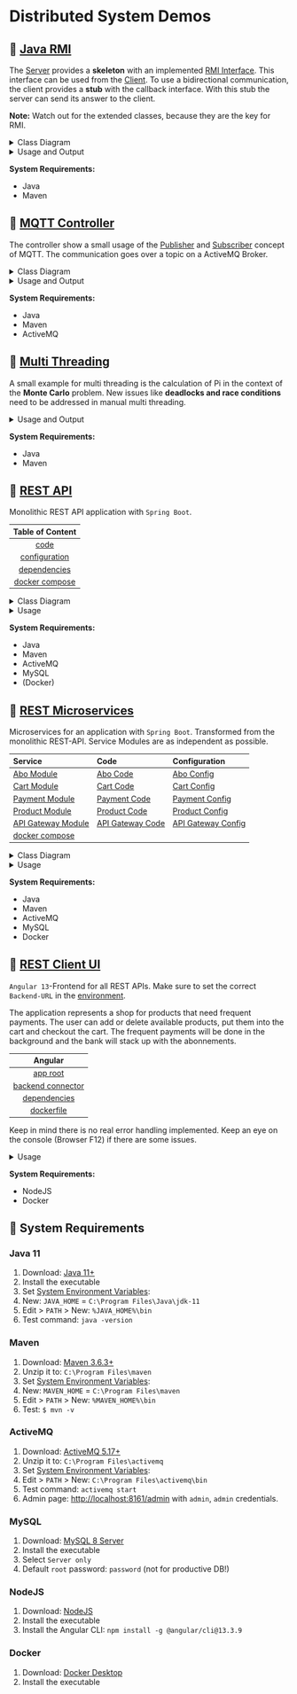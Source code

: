 # Distributed System Demos

## 📂 [Java RMI](JavaRMI/src/main/java)

The [Server](JavaRMI/src/main/java/server_module/Server.java) provides a __skeleton__ with an
implemented [RMI Interface](JavaRMI/src/main/java/interface_module). This interface can be used from
the [Client](JavaRMI/src/main/java/client_module/Client.java). To use a bidirectional communication, the client provides
a __stub__ with the callback interface. With this stub the server can send its answer to the client.

__Note:__ Watch out for the extended classes, because they are the key for RMI.

<details>
  <summary>Class Diagram</summary>

__Note:__ Modules can be independent projects where the client and server each have the interface dependency.

![RMI class diagram](.readme-images/rmi-classes.png)
</details>

<details>
  <summary>Usage and Output</summary>

1. Start [Server main()](JavaRMI/src/main/java/server_module/Server.java)
2. Start [Client main()](JavaRMI/src/main/java/client_module/Client.java)

__Server Output:__

```log
INFORMATION: Server is started!

Received message: Greetings from Client!
Received message: Greetings from Client!
Received message: Greetings from Client!
```

__Client Output:__

```log
Received callback: Client is registered for callback!
Received callback: Server received the message!
Received callback: Server received the message!
Received callback: Server received the message!
```

</details>

__System Requirements:__

* Java
* Maven

## 📂 [MQTT Controller](MqttController/src/main/java)

The controller show a small usage of the [Publisher](MqttController/src/main/java/server_module/Publisher.java) and
[Subscriber](MqttController/src/main/java/client_module/Subscriber.java) concept of MQTT. The communication goes over a
topic on a ActiveMQ Broker.

<details>
  <summary>Class Diagram</summary>

__Note:__ Modules can be independent projects.

![RMI class diagram](.readme-images/mqtt-classes.png)
</details>

<details>
  <summary>Usage and Output</summary>

1. Run `activemq start`
2. Start [Subscriber main()](MqttController/src/main/java/client_module/Subscriber.java)
3. Start [Publisher main()](MqttController/src/main/java/server_module/Publisher.java)

__Publisher Output:__

```log
Log Date Time server_module.ProducerConnection start
INFO: Started Connection.
Sent message: Hello! at: 1653930520109
Sent message: Hello! at: 1653930521130
Sent message: Hello! at: 1653930522132
Sent message: Hello! at: 1653930523147
Sent message: Hello! at: 1653930524159
Sent message: Hello! at: 1653930525170
Sent message: Hello! at: 1653930526177
Sent message: Hello! at: 1653930527186
Sent message: Hello! at: 1653930528190
Sent message: Hello! at: 1653930529191
Log Date Time server_module.ProducerConnection stop
INFO: Stopped Connection.
```

__Subscriber Output:__

```log
Log Date Time client_module.ConsumerConnection start
INFO: Started Connection.
Received: Hello! at: 1653930520109
Received: Hello! at: 1653930521130
Received: Hello! at: 1653930522132
Received: Hello! at: 1653930523147
Received: Hello! at: 1653930524159
Received: Hello! at: 1653930525170
Received: Hello! at: 1653930526177
Received: Hello! at: 1653930527186
Received: Hello! at: 1653930528190
Received: Hello! at: 1653930529191
Received: null
Log Date Time client_module.ConsumerConnection stop
INFO: Stopped Connection.
```

</details>

__System Requirements:__

* Java
* Maven
* ActiveMQ

## 📂 [Multi Threading](MultiThread_MonteCarlo/src/main/java/app)

A small example for multi threading is the calculation of Pi in the context of the __Monte Carlo__ problem. New issues
like __deadlocks and race conditions__ need to be addressed in manual multi threading.

<details>
  <summary>Usage and Output</summary>

1. Start [Application main()](MultiThread_MonteCarlo/src/main/java/app/Application.java)

__Note:__ The example was done with compromised processor configuration.

__Output:__

```log
INFO: Calculate 1.0E8 drops in circle.
INFO: Calculated pi: 3.1414568

Single thread result: 3.1414568
Single thread time: 7.5117718 seconds

INFO: Submitted job: 1
INFO: Submitted job: 2
INFO: Calculate 2.5E7 drops in circle.
INFO: Calculate 2.5E7 drops in circle.
INFO: Submitted job: 3
INFO: Submitted job: 4
INFO: Calculate 2.5E7 drops in circle.
INFO: Calculate 2.5E7 drops in circle.
INFO: Calculated pi: 3.14164704
INFO: Joined result: 1
INFO: Calculated pi: 3.14135488
INFO: Joined result: 2
INFO: Calculated pi: 3.14119488
INFO: Joined result: 3
INFO: Calculated pi: 3.14165968
INFO: Joined result: 4

Multi thread result: 3.14146412
Multi thread time: 36.5720642 seconds
```

</details>

__System Requirements:__

* Java
* Maven

## 📂 [REST API](REST_API/src/main/java/com/mono/api)

Monolithic REST API application with `Spring Boot`.

|               Table of Content                |
|:---------------------------------------------:|
|  [code](REST_API/src/main/java/com/mono/api)  |
| [configuration](REST_API/src/main/resources)  |
|       [dependencies](REST_API/pom.xml)        |
| [docker compose](REST_API/docker-compose.yml) |

<details>
  <summary>Class Diagram</summary>

__Note:__ Names might have changed.

![Monolithic class diagram](.readme-images/monolithic-classes.png)
</details>

<details>
  <summary>Usage</summary>

__Development:__

1. Provide the `MySQL-Server` and the `ActiveMQ-Broker` on the ports described in the configuration.
2. Run [ShopApplication main()](REST_API/src/main/java/com/mono/api/ShopApplication.java)
3. Open API Documentation on [http://localhost:8080/swagger-ui/](http://localhost:8080/swagger-ui/)

__Production:__

1. `cd ./REST_API`
2. `docker-compose up` (first start has sometimes race-conditions, with initial exceptions please restart again)
3. Open API Documentation on [http://localhost:8080/swagger-ui/](http://localhost:8080/swagger-ui/)

</details>

__System Requirements:__

* Java
* Maven
* ActiveMQ
* MySQL
* (Docker)

## 📂 [REST Microservices](REST_Microservices)

Microservices for an application with `Spring Boot`. Transformed from the monolithic REST-API. Service Modules are as
independent as possible.

| Service                                                   | Code                                                                            | Configuration                                                          |
|:----------------------------------------------------------|:--------------------------------------------------------------------------------|:-----------------------------------------------------------------------|
| [Abo Module](REST_Microservices/AboService)               | [Abo Code](REST_Microservices/AboService/src/main/java/com/micro/api)           | [Abo Config](REST_Microservices/AboService/src/main/resources)         |
| [Cart Module](REST_Microservices/CartService)             | [Cart Code](REST_Microservices/CartService/src/main/java/com/micro/api)         | [Cart Config](REST_Microservices/CartService/src/main/resources)       |
| [Payment Module](REST_Microservices/PaymentService)       | [Payment Code](REST_Microservices/PaymentService/src/main/java/com/micro/api)   | [Payment Config](REST_Microservices/PaymentService/src/main/resources) |
| [Product Module](REST_Microservices/ProductService)       | [Product Code](REST_Microservices/ProductService/src/main/java/com/micro/api)   | [Product Config](REST_Microservices/ProductService/src/main/resources) |
| [API Gateway Module](REST_Microservices/ApiGateway)       | [API Gateway Code](REST_Microservices/ApiGateway/src/main/java/com/micro/api)   | [API Gateway Config](REST_Microservices/ApiGateway/src/main/resources) |
| [docker compose](REST_Microservices/docker-compose.yml)   |                                                                                 |                                                                        |     

<details>
  <summary>Class Diagram</summary>

__Note:__ Diagram of only one service to display the pattern.

![Microservice class diagram](.readme-images/microservice-classes.png)
</details>

<details>
  <summary>Usage</summary>

1. `cd ./REST_Microservices`
2. Start Microservice Cluster with `docker-compose up` (first start has sometimes race-conditions, with initial
   exceptions please restart again)
3. Open Service API Documentations
    * [http://localhost:8080/product/swagger-ui/](http://localhost:8080/product/swagger-ui/)
    * [http://localhost:8080/cart/swagger-ui/](http://localhost:8080/cart/swagger-ui/)
    * [http://localhost:8080/abo/swagger-ui/](http://localhost:8080/abo/swagger-ui/)
    * [http://localhost:8080/payment/swagger-ui/](http://localhost:8080/payment/swagger-ui/)

</details>

__System Requirements:__

* Java
* Maven
* ActiveMQ
* MySQL
* Docker

## 📂 [REST Client UI](REST_Client_UI)

`Angular 13`-Frontend for all REST APIs. Make sure to set the correct `Backend-URL` in
the [environment](REST_Client_UI/src/environments).

The application represents a shop for products that need frequent payments. The user can add or delete available
products, put them into the cart and checkout the cart. The frequent payments will be done in the background and the
bank will stack up with the abonnements.

|                        Angular                         |
|:------------------------------------------------------:|
|           [app root](REST_Client_UI/src/app)           |
| [backend connector](REST_Client_UI/src/app/connector)  |
|  [dependencies](REST_Client_UI/src/app/app.module.ts)  |
|        [dockerfile](REST_Client_UI/Dockerfile)         |

Keep in mind there is no real error handling implemented. Keep an eye on the console (Browser F12) if there are some
issues.

<details>
  <summary>Usage</summary>

Change to the directory: `cd ./REST_Client_UI`

__Development Server__:

Run `npm install` to install the dependencies and `ng serve` for a dev server. Navigate
to [http://localhost:4200/](http://localhost:4200/). The app will automatically reload if you change any of the source
files.

__Docker Container__:

1. Run `docker build -t client-ui:latest .`
2. Start with `docker run -p 4200:4200 --name client-ui client-ui:latest`
3. Open [http://localhost:4200/](http://localhost:4200/) in the browser.

</details>

__System Requirements:__

* NodeJS
* Docker

## 💾 System Requirements

### Java 11

1. Download: [Java 11+](https://www.oracle.com/java/technologies/javase/jdk11-archive-downloads.html)
2. Install the executable
3. Set [System Environment Variables](.readme-images/system-environment-guide.png):
4. New: `JAVA_HOME` = `C:\Program Files\Java\jdk-11`
5. Edit > `PATH` > New: `%JAVA_HOME%\bin`
6. Test command: `java -version`

### Maven

1. Download: [Maven 3.6.3+](https://maven.apache.org/download.cgi)
2. Unzip it to: `C:\Program Files\maven`
3. Set [System Environment Variables](.readme-images/system-environment-guide.png):
4. New: `MAVEN_HOME` = `C:\Program Files\maven`
5. Edit > `PATH` > New: `%MAVEN_HOME%\bin`
6. Test: `$ mvn -v`

### ActiveMQ

1. Download: [ActiveMQ 5.17+](https://activemq.apache.org/components/classic/download/)
2. Unzip it to: `C:\Program Files\activemq`
3. Set [System Environment Variables](.readme-images/system-environment-guide.png):
4. Edit > `PATH` > New: `C:\Program Files\activemq\bin`
5. Test command: `activemq start`
6. Admin page: [http://localhost:8161/admin](http://localhost:8161/admin) with `admin`, `admin` credentials.

### MySQL

1. Download: [MySQL 8 Server](https://dev.mysql.com/downloads/installer/)
2. Install the executable
3. Select `Server only`
4. Default `root` password: `password` (not for productive DB!)

### NodeJS

1. Download: [NodeJS](https://nodejs.org/en/)
2. Install the executable
3. Install the Angular CLI: `npm install -g @angular/cli@13.3.9`

### Docker

1. Download: [Docker Desktop](https://www.docker.com/products/docker-desktop)
2. Install the executable
